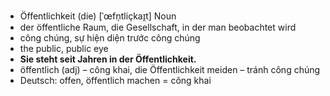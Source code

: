 - Öffentlichkeit (die)	[ˈœfn̩tliçkaɪ̯t]	Noun	
- der öffentliche Raum, die Gesellschaft, in der man beobachtet wird
- công chúng, sự hiện diện trước công chúng
- the public, public eye
- **Sie steht seit Jahren in der Öffentlichkeit.**
- öffentlich (adj) – công khai, die Öffentlichkeit meiden – tránh công chúng	
- Deutsch: offen, öffentlich machen = công khai